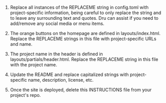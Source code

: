 1. Replace all instances of the REPLACEME string in config.toml with project-specific information, being careful to only replace the string and to leave any surrounding text and quotes. Dru can assist if you need to add/remove any social media or menu items.

2. The orange buttons on the homepage are defined in layouts/index.html. Replace the REPLACEME strings in this file with project-specific URLs and name.

3. The project name in the header is defined in layouts/partials/header.html. Replace the REPLACEME string in this file with the project name.

4. Update the README and replace capitalized strings with project-specific name, description, license, etc.

5. Once the site is deployed, delete this INSTRUCTIONS file from your project's repo.
